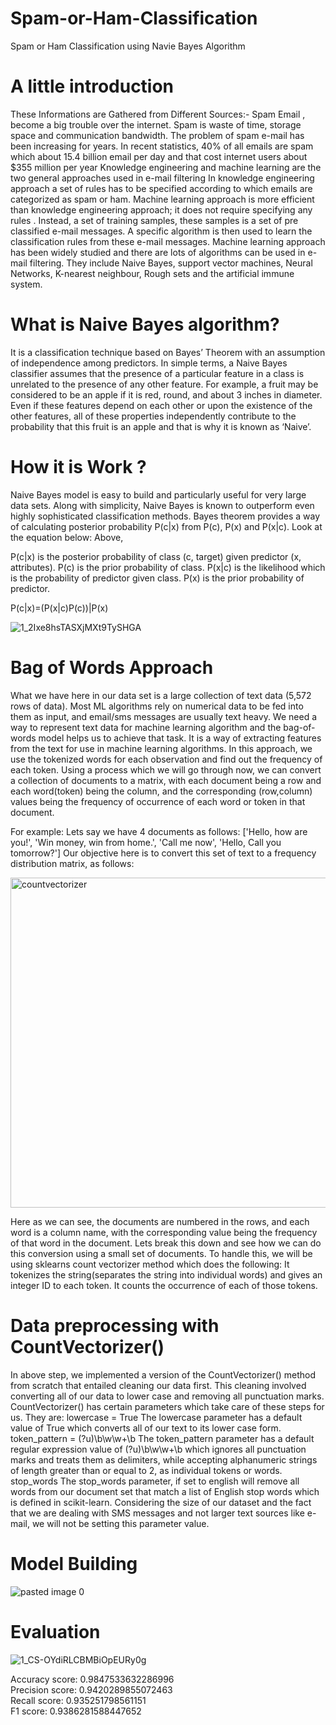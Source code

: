 # Spam-or-Ham-Classification
Spam or Ham Classification using Navie Bayes Algorithm 

# A little introduction

These Informations are Gathered from Different Sources:- Spam Email , become a big trouble over the internet. Spam is waste of time, storage space and communication bandwidth. The problem of spam e-mail has been increasing for years. In recent statistics, 40% of all emails are spam which about 15.4 billion email per day and that cost internet users about $355 million per year Knowledge engineering and machine learning are the two general approaches used in e-mail filtering In knowledge engineering approach a set of rules has to be specified according to which emails are categorized as spam or ham. Machine learning approach is more efficient than knowledge engineering approach; it does not require specifying any rules . Instead, a set of training samples, these samples is a set of pre classified e-mail messages. A specific algorithm is then used to learn the classification rules from these e-mail messages. Machine learning approach has been widely studied and there are lots of algorithms can be used in e-mail filtering. They include Naive Bayes, support vector machines, Neural Networks, K-nearest neighbour, Rough sets and the artificial immune system. 

# What is Naive Bayes algorithm?

It is a classification technique based on Bayes’ Theorem with an assumption of independence among predictors. In simple terms, a Naive Bayes classifier assumes that the presence of a particular feature in a class is unrelated to the presence of any other feature.
For example, a fruit may be considered to be an apple if it is red, round, and about 3 inches in diameter. Even if these features depend on each other or upon the existence of the other features, all of these properties independently contribute to the probability that this fruit is an apple and that is why it is known as ‘Naive’.

# How it is Work ?

Naive Bayes model is easy to build and particularly useful for very large data sets. Along with simplicity, Naive Bayes is known to outperform even highly sophisticated classification methods. Bayes theorem provides a way of calculating posterior probability P(c|x) from P(c), P(x) and P(x|c). Look at the equation below: Above,

P(c|x) is the posterior probability of class (c, target) given predictor (x, attributes).
P(c) is the prior probability of class.
P(x|c) is the likelihood which is the probability of predictor given class.
P(x) is the prior probability of predictor.

P(c|x)=(P(x|c)P(c))|P(x)

![1_2Ixe8hsTASXjMXt9TySHGA](https://user-images.githubusercontent.com/67859800/204078247-e62f4754-68cd-48b8-90b6-c30e870676ab.png)

# Bag of Words Approach

What we have here in our data set is a large collection of text data (5,572 rows of data). Most ML algorithms rely on numerical data to be fed into them as input, and email/sms messages are usually text heavy. We need a way to represent text data for machine learning algorithm and the bag-of-words model helps us to achieve that task. It is a way of extracting features from the text for use in machine learning algorithms. In this approach, we use the tokenized words for each observation and find out the frequency of each token. Using a process which we will go through now, we can convert a collection of documents to a matrix, with each document being a row and each word(token) being the column, and the corresponding (row,column) values being the frequency of occurrence of each word or token in that document.

For example:
Lets say we have 4 documents as follows:
['Hello, how are you!', 'Win money, win from home.', 'Call me now', 'Hello, Call you tomorrow?']
Our objective here is to convert this set of text to a frequency distribution matrix, as follows:

<img width="528" alt="countvectorizer" src="https://user-images.githubusercontent.com/67859800/204078226-7b0dad90-93ce-4b89-9a0b-554cd54f7651.png">

Here as we can see, the documents are numbered in the rows, and each word is a column name, with the corresponding value being the frequency of that word in the document.
Lets break this down and see how we can do this conversion using a small set of documents.
To handle this, we will be using sklearns count vectorizer method which does the following:
It tokenizes the string(separates the string into individual words) and gives an integer ID to each token. It counts the occurrence of each of those tokens.

# Data preprocessing with CountVectorizer()
In above step, we implemented a version of the CountVectorizer() method from scratch that entailed cleaning our data first. This cleaning involved converting all of our data to lower case and removing all punctuation marks. CountVectorizer() has certain parameters which take care of these steps for us. They are:
lowercase = True
The lowercase parameter has a default value of True which converts all of our text to its lower case form.
token_pattern = (?u)\b\w\w+\b
The token_pattern parameter has a default regular expression value of (?u)\b\w\w+\b which ignores all punctuation marks and treats them as delimiters, while accepting alphanumeric strings of length greater than or equal to 2, as individual tokens or words.
stop_words
The stop_words parameter, if set to english will remove all words from our document set that match a list of English stop words which is defined in scikit-learn. Considering the size of our dataset and the fact that we are dealing with SMS messages and not larger text sources like e-mail, we will not be setting this parameter value.

# Model Building
![pasted image 0](https://user-images.githubusercontent.com/67859800/204078555-623fe396-4d14-4f91-85e8-f2c4ef70015d.png)

# Evaluation
![1_CS-OYdiRLCBMBiOpEURy0g](https://user-images.githubusercontent.com/67859800/204078579-0f275b3e-9b85-48b7-a282-7904db797370.png)

Accuracy score: 0.9847533632286996 <br>
Precision score: 0.9420289855072463 <br>
Recall score: 0.935251798561151 <br>
F1 score: 0.9386281588447652 <br>

